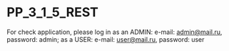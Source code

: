 # PP_3_1_5_REST
For check application, please log in as an ADMIN: e-mail: admin@mail.ru, password: admin;
                                       as a USER: e-mail: user@mail.ru, password: user



